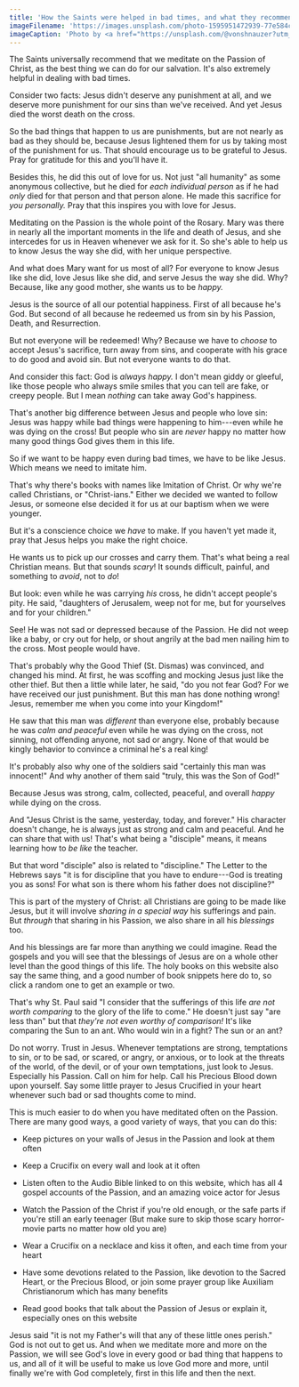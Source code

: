 ```yaml
---
title: 'How the Saints were helped in bad times, and what they recommended us to do'
imageFilename: 'https://images.unsplash.com/photo-1595951472939-77e584cde8f2?ixlib=rb-1.2.1&ixid=MnwxMjA3fDB8MHxwaG90by1wYWdlfHx8fGVufDB8fHx8&auto=format&fit=crop&w=1472&q=80'
imageCaption: 'Photo by <a href="https://unsplash.com/@vonshnauzer?utm_source=unsplash&utm_medium=referral&utm_content=creditCopyText">Egor Myznik</a> on <a href="https://unsplash.com/?utm_source=unsplash&utm_medium=referral&utm_content=creditCopyText">Unsplash</a>'
---
```


The Saints universally recommend that we meditate on the Passion of Christ, as the best thing we can do for our salvation. It's also extremely helpful in dealing with bad times.

Consider two facts: Jesus didn't deserve any punishment at all, and we deserve more punishment for our sins than we've received. And yet Jesus died the worst death on the cross.

So the bad things that happen to us are punishments, but are not nearly as bad as they should be, because Jesus lightened them for us by taking most of the punishment for us. That should encourage us to be grateful to Jesus. Pray for gratitude for this and you'll have it.

Besides this, he did this out of love for us. Not just "all humanity" as some anonymous collective, but he died for *each individual person* as if he had *only* died for that person and that person alone. He made this sacrifice for *you personally.* Pray that this inspires you with love for Jesus.

Meditating on the Passion is the whole point of the Rosary. Mary was there in nearly all the important moments in the life and death of Jesus, and she intercedes for us in Heaven whenever we ask for it. So she's able to help us to know Jesus the way she did, with her unique perspective.

And what does Mary want for us most of all? For everyone to know Jesus like she did, love Jesus like she did, and serve Jesus the way she did. Why? Because, like any good mother, she wants us to be *happy.*

Jesus is the source of all our potential happiness. First of all because he's God. But second of all because he redeemed us from sin by his Passion, Death, and Resurrection.

But not everyone will be redeemed! Why? Because we have to *choose* to accept Jesus's sacrifice, turn away from sins, and cooperate with his grace to do good and avoid sin. But not everyone wants to do that.

And consider this fact: God is *always happy.* I don't mean giddy or gleeful, like those people who always smile smiles that you can tell are fake, or creepy people. But I mean *nothing* can take away God's happiness.

That's another big difference between Jesus and people who love sin: Jesus was happy while bad things were happening to him---even while he was dying on the cross! But people who sin are *never* happy no matter how many good things God gives them in this life.

So if we want to be happy even during bad times, we have to be like Jesus. Which means we need to imitate him.

That's why there's books with names like Imitation of Christ. Or why we're called Christians, or "Christ-ians." Either we decided we wanted to follow Jesus, or someone else decided it for us at our baptism when we were younger.

But it's a conscience choice we *have* to make. If you haven't yet made it, pray that Jesus helps you make the right choice.

He wants us to pick up our crosses and carry them. That's what being a real Christian means. But that sounds *scary*! It sounds difficult, painful, and something to *avoid*, not to *do*!

But look: even while he was carrying *his* cross, he didn't accept people's pity. He said, "daughters of Jerusalem, weep not for me, but for yourselves and for your children."

See! He was not sad or depressed because of the Passion. He did not weep like a baby, or cry out for help, or shout angrily at the bad men nailing him to the cross. Most people would have.

That's probably why the Good Thief (St. Dismas) was convinced, and changed his mind. At first, he was scoffing and mocking Jesus just like the other thief. But then a little while later, he said, "do you not fear God? For we have received our just punishment. But this man has done nothing wrong! Jesus, remember me when you come into your Kingdom!"

He saw that this man was *different* than everyone else, probably because he was *calm and peaceful* even while he was dying on the cross, not sinning, not offending anyone, not sad or angry. None of that would be kingly behavior to convince a criminal he's a real king!

It's probably also why one of the soldiers said "certainly this man was innocent!" And why another of them said "truly, this was the Son of God!"

Because Jesus was strong, calm, collected, peaceful, and overall *happy* while dying on the cross.

And "Jesus Christ is the same, yesterday, today, and forever." His character doesn't change, he is always just as strong and calm and peaceful. And he can share that with us! That's what being a "disciple" means, it means learning how to *be like* the teacher.

But that word "disciple" also is related to "discipline." The Letter to the Hebrews says "it is for discipline that you have to endure---God is treating you as sons! For what son is there whom his father does not discipline?"

This is part of the mystery of Christ: all Christians are going to be made like Jesus, but it will involve *sharing in a special way* his sufferings and pain. But *through* that sharing in his Passion, we also share in all his *blessings* too.

And his blessings are far more than anything we could imagine. Read the gospels and you will see that the blessings of Jesus are on a whole other level than the good things of this life. The holy books on this website also say the same thing, and a good number of book snippets here do to, so click a random one to get an example or two.

That's why St. Paul said "I consider that the sufferings of this life *are not worth comparing* to the glory of the life to come." He doesn't just say "are less than" but that *they're not even worthy of comparison!* It's like comparing the Sun to an ant. Who would win in a fight? The sun or an ant?

Do not worry. Trust in Jesus. Whenever temptations are strong, temptations to sin, or to be sad, or scared, or angry, or anxious, or to look at the threats of the world, of the devil, or of your own temptations, just look to Jesus. Especially his Passion. Call on him for help. Call his Precious Blood down upon yourself. Say some little prayer to Jesus Crucified in your heart whenever such bad or sad thoughts come to mind.

This is much easier to do when you have meditated often on the Passion. There are many good ways, a good variety of ways, that you can do this:

* Keep pictures on your walls of Jesus in the Passion and look at them often

* Keep a Crucifix on every wall and look at it often

* Listen often to the Audio Bible linked to on this website, which has all 4 gospel accounts of the Passion, and an amazing voice actor for Jesus

* Watch the Passion of the Christ if you're old enough, or the safe parts if you're still an early teenager (But make sure to skip those scary horror-movie parts no matter how old you are)

* Wear a Crucifix on a necklace and kiss it often, and each time from your heart

* Have some devotions related to the Passion, like devotion to the Sacred Heart, or the Precious Blood, or join some prayer group like Auxiliam Christianorum which has many benefits

* Read good books that talk about the Passion of Jesus or explain it, especially ones on this website

Jesus said "it is not my Father's will that any of these little ones perish." God is not out to get us. And when we meditate more and more on the Passion, we will see God's love in every good or bad thing that happens to us, and all of it will be useful to make us love God more and more, until finally we're with God completely, first in this life and then the next.
